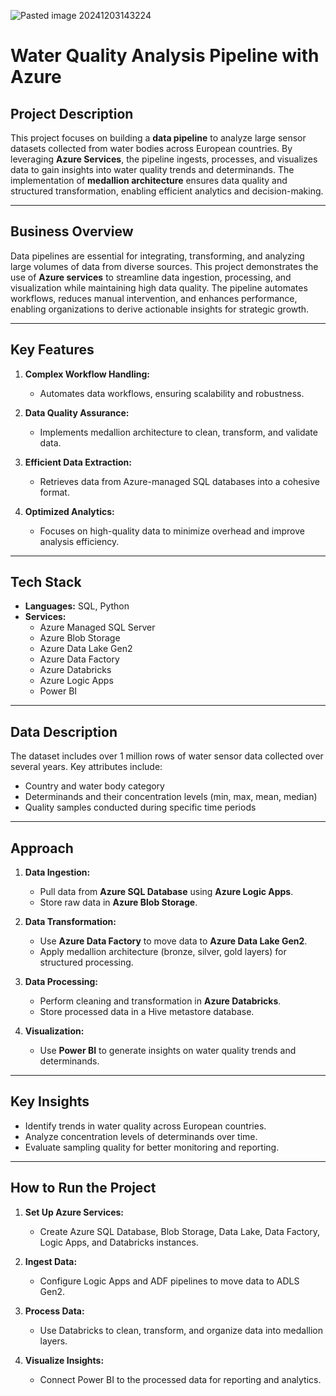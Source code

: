 ![Pasted image 20241203143224](https://github.com/user-attachments/assets/a3d46a67-9f43-412f-8e1d-ebfefdb578d0)

# Water Quality Analysis Pipeline with Azure

## **Project Description**

This project focuses on building a **data pipeline** to analyze large sensor datasets collected from water bodies across European countries. By leveraging **Azure Services**, the pipeline ingests, processes, and visualizes data to gain insights into water quality trends and determinands. The implementation of **medallion architecture** ensures data quality and structured transformation, enabling efficient analytics and decision-making.

---

## **Business Overview**

Data pipelines are essential for integrating, transforming, and analyzing large volumes of data from diverse sources. This project demonstrates the use of **Azure services** to streamline data ingestion, processing, and visualization while maintaining high data quality. The pipeline automates workflows, reduces manual intervention, and enhances performance, enabling organizations to derive actionable insights for strategic growth.

---

## **Key Features**

1. **Complex Workflow Handling:**  
   - Automates data workflows, ensuring scalability and robustness.  

2. **Data Quality Assurance:**  
   - Implements medallion architecture to clean, transform, and validate data.  

3. **Efficient Data Extraction:**  
   - Retrieves data from Azure-managed SQL databases into a cohesive format.  

4. **Optimized Analytics:**  
   - Focuses on high-quality data to minimize overhead and improve analysis efficiency.

---

## **Tech Stack**

- **Languages:** SQL, Python  
- **Services:**  
  - Azure Managed SQL Server  
  - Azure Blob Storage  
  - Azure Data Lake Gen2  
  - Azure Data Factory  
  - Azure Databricks  
  - Azure Logic Apps  
  - Power BI  

---

## **Data Description**

The dataset includes over 1 million rows of water sensor data collected over several years. Key attributes include:
- Country and water body category  
- Determinands and their concentration levels (min, max, mean, median)  
- Quality samples conducted during specific time periods  

---

## **Approach**

1. **Data Ingestion:**  
   - Pull data from **Azure SQL Database** using **Azure Logic Apps**.  
   - Store raw data in **Azure Blob Storage**.

2. **Data Transformation:**  
   - Use **Azure Data Factory** to move data to **Azure Data Lake Gen2**.  
   - Apply medallion architecture (bronze, silver, gold layers) for structured processing.

3. **Data Processing:**  
   - Perform cleaning and transformation in **Azure Databricks**.  
   - Store processed data in a Hive metastore database.

4. **Visualization:**  
   - Use **Power BI** to generate insights on water quality trends and determinands.

---

## **Key Insights**

- Identify trends in water quality across European countries.  
- Analyze concentration levels of determinands over time.  
- Evaluate sampling quality for better monitoring and reporting.  

---

## **How to Run the Project**

1. **Set Up Azure Services:**  
   - Create Azure SQL Database, Blob Storage, Data Lake, Data Factory, Logic Apps, and Databricks instances.

2. **Ingest Data:**  
   - Configure Logic Apps and ADF pipelines to move data to ADLS Gen2.

3. **Process Data:**  
   - Use Databricks to clean, transform, and organize data into medallion layers.

4. **Visualize Insights:**  
   - Connect Power BI to the processed data for reporting and analytics.
